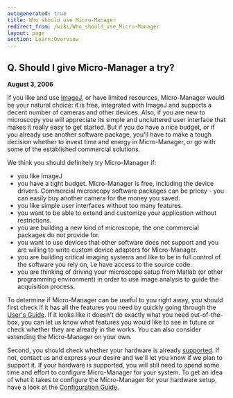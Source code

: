 ```yaml
---
autogenerated: true
title: Who should use Micro-Manager
redirect_from: /wiki/Who_should_use_Micro-Manager
layout: page
section: Learn:Overview
---
```


## Q. Should I give Micro-Manager a try?

<span>**August 3, 2006**</span>  

If you like and use [ImageJ](http://rsb.info.nih.gov/ij/), or have
limited resources, Micro-Manager would be your natural choice: it is
free, integrated with ImageJ and supports a decent number of cameras and
other devices. Also, if you are new to microscopy you will appreciate
its simple and uncluttered user interface that makes it really easy to
get started. But if you do have a nice budget, or if you already use
another software package, you'll have to make a tough decision whether
to invest time and energy in Micro-Manager, or go with some of the
established commercial solutions.  

We think you should definitely try Micro-Manager if:  

-   you like ImageJ
-   you have a tight budget. Micro-Manager is free, including the device
    drivers. Commercial microscopy software packages can be pricey - you
    can easily buy another camera for the money you saved.
-   you like simple user interfaces without too many features.
-   you want to be able to extend and customize your application without
    restrictions.
-   you are building a new kind of microscope, the one commercial
    packages do not provide for.
-   you want to use devices that other software does not support and you
    are willing to write custom device adapters for Micro-Manager.
-   you are building critical imaging systems and like to be in full
    control of the software you rely on, i.e have access to the source
    code.
-   you are thinking of driving your microscope setup from Matlab (or
    other programming environment) in order to use image analysis to
    guide the acquisition process.

To determine if Micro-Manager can be useful to you right away, you
should first check if it has all the features you need by quickly going
through the [User's Guide](Version_2.0_Users_Guide).
If it looks like it doesn't do exactly what you need out-of-the-box, you
can let us know what features you would like to see in future or check
whether they are already in the works. You can also consider extending
the Micro-Manager on your own.  

Second, you should check whether your hardware is already
[supported](Device_Support). If not, contact us and express
your desire and we'll let you know if we plan to support it. If your
hardware is supported, you will still need to spend some time and effort
to configure Micro-Manager for your system. To get an idea of what it takes
to configure the Micro-Manager for your hardware setup, have a look at
the [Configuration Guide](Micro-Manager_Configuration_Guide).  
